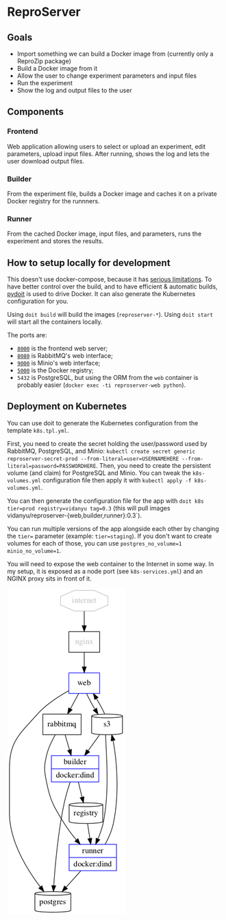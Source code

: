 ReproServer
===========

Goals
-----

  - Import something we can build a Docker image from (currently only a ReproZip package)
  - Build a Docker image from it
  - Allow the user to change experiment parameters and input files
  - Run the experiment
  - Show the log and output files to the user

Components
----------

### Frontend

Web application allowing users to select or upload an experiment, edit parameters, upload input files. After running, shows the log and lets the user download output files.

### Builder

From the experiment file, builds a Docker image and caches it on a private Docker registry for the runnners.

### Runner

From the cached Docker image, input files, and parameters, runs the experiment and stores the results.

How to setup locally for development
------------------------------------

This doesn't use docker-compose, because it has [serious limitations](https://github.com/moby/moby/issues/18789). To have better control over the build, and to have efficient & automatic builds, [pydoit](http://pydoit.org/) is used to drive Docker. It can also generate the Kubernetes configuration for you.

Using `doit build` will build the images (`reproserver-*`). Using `doit start` will start all the containers locally.

The ports are:

  - [`8000`](http://localhost:8000/) is the frontend web server;
  - [`8080`](http://localhost:8080/) is RabbitMQ's web interface;
  - [`9000`](http://localhost:9000/) is Minio's web interface;
  - [`5000`](http://localhost:5000/) is the Docker registry;
  - `5432` is PostgreSQL, but using the ORM from the `web` container is probably easier (`docker exec -ti reproserver-web python`).

Deployment on Kubernetes
------------------------

You can use doit to generate the Kubernetes configuration from the template `k8s.tpl.yml`.

First, you need to create the secret holding the user/password used by RabbitMQ, PostgreSQL, and Minio: `kubectl create secret generic reproserver-secret-prod --from-literal=user=USERNAMEHERE --from-literal=password=PASSWORDHERE`. Then, you need to create the persistent volume (and claim) for PostgreSQL and Minio. You can tweak the `k8s-volumes.yml` configuration file then apply it with `kubectl apply -f k8s-volumes.yml`.

You can then generate the configuration file for the app with `doit k8s tier=prod registry=vidanyu tag=0.3` (this will pull images vidanyu/reproserver-{web,builder,runner}:0.3`).

You can run multiple versions of the app alongside each other by changing the `tier=` parameter (example: `tier=staging`). If you don't want to create volumes for each of those, you can use `postgres_no_volume=1 minio_no_volume=1`.

You will need to expose the web container to the Internet in some way. In my setup, it is exposed as a node port (see `k8s-services.yml`) and an NGINX proxy sits in front of it.

[![Deployment overview](deployment.png)](deployment.dot)
